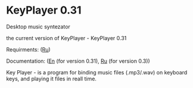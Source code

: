 # KeyPlayer 0.31

Desktop music syntezator

the current version of KeyPlayer - KeyPlayer 0.31

Requirments: ([Ru](https://fyodorovaleksej.github.io/KeyPlayer/SR))

Documentation: ([En](https://fyodorovaleksej.github.io/KeyPlayer/en/html) (for version 0.31), [Ru](https://fyodorovaleksej.github.io/KeyPlayer/ru/html/) (for version 0.3))

Key Player - is a program for binding music files (.mp3/.wav) on keyboard keys, and playing it files in reall time.
